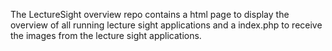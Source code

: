 The LectureSight overview repo contains a html page to display the overview of all running lecture sight applications and a index.php to receive the images from the lecture sight applications.